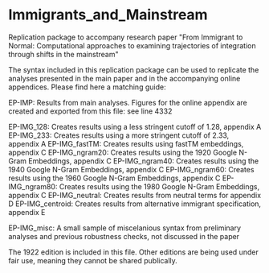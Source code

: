 # Immigrants_and_Mainstream
Replication package to accompany research paper "From Immigrant to Normal: Computational approaches to examining trajectories of integration through shifts in the mainstream"




The syntax included in this replication package can be used to replicate the analyses presented in the main paper and in the accompanying online appendices. Please find here a matching guide:

EP-IMP: Results from main analyses. Figures for the online appendix are created and exported from this file: see line 4332

EP-IMG_128: Creates results using a less stringent cutoff of 1.28, appendix A
EP-IMG_233: Creates results using a more stringent cutoff of 2.33, appendix A
EP-IMG_fastTM: Creates results using fastTM embeddings, appendix C
EP-IMG_ngram20: Creates results using the 1920 Google N-Gram Embeddings, appendix C
EP-IMG_ngram40: Creates results using the 1940 Google N-Gram Embeddings, appendix C
EP-IMG_ngram60: Creates results using the 1960 Google N-Gram Embeddings, appendix C
EP-IMG_ngram80: Creates results using the 1980 Google N-Gram Embeddings, appendix C
EP-IMG_neutral: Creates results from neutral terms for appendix D
EP-IMG_centroid: Creates results from alternative immigrant specification, appendix E

EP-IMG_misc: A small sample of miscelanious syntax from preliminary analyses and previous robustness checks, not discussed in the paper

The 1922 edition is included in this file. Other editions are being used under fair use, meaning they cannot be shared publically.

